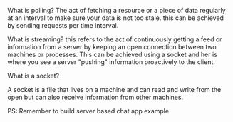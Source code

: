 What is polling?
The act of fetching  a resource or a piece of data regularly at an interval to make sure your data is not too stale. this can be achieved by sending requests per time interval.

What is streaming?
this refers to the act of continuously getting a feed or information from a server by keeping an open connection between two machines or processes. This can be achieved using a socket and her is where you see a server "pushing" information proactively to the client.

What is a socket?

A socket is a file that lives on a machine and can read and write from the open  but can also receive information from other machines.


PS: Remember to build server based chat app example
